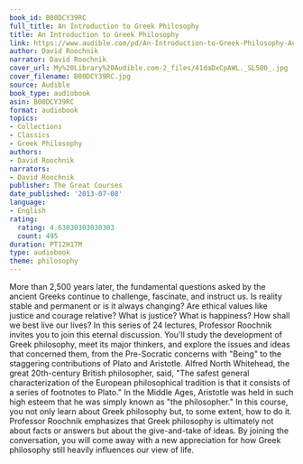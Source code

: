 ```yaml
---
book_id: B00DCY39RC
full_title: An Introduction to Greek Philosophy
title: An Introduction to Greek Philosophy
link: https://www.audible.com/pd/An-Introduction-to-Greek-Philosophy-Audiobook/B00DCY39RC
author: David Roochnik
narrator: David Roochnik
cover_url: My%20Library%20Audible.com-2_files/41daDxCpAWL._SL500_.jpg
cover_filename: B00DCY39RC.jpg
source: Audible
book_type: audiobook
asin: B00DCY39RC
format: audiobook
topics:
- Collections
- Classics
- Greek Philosophy
authors:
- David Roochnik
narrators:
- David Roochnik
publisher: The Great Courses
date_published: '2013-07-08'
language:
- English
rating:
  rating: 4.63030303030303
  count: 495
duration: PT12H17M
type: audiobook
theme: philosophy
---
```

More than 2,500 years later, the fundamental questions asked by the ancient Greeks continue to challenge, fascinate, and instruct us. Is reality stable and permanent or is it always changing? Are ethical values like justice and courage relative? What is justice? What is happiness? How shall we best live our lives?
In this series of 24 lectures, Professor Roochnik invites you to join this eternal discussion. You'll study the development of Greek philosophy, meet its major thinkers, and explore the issues and ideas that concerned them, from the Pre-Socratic concerns with "Being" to the staggering contributions of Plato and Aristotle.
Alfred North Whitehead, the great 20th-century British philosopher, said, "The safest general characterization of the European philosophical tradition is that it consists of a series of footnotes to Plato." In the Middle Ages, Aristotle was held in such high esteem that he was simply known as "the philosopher."
In this course, you not only learn about Greek philosophy but, to some extent, how to do it. Professor Roochnik emphasizes that Greek philosophy is ultimately not about facts or answers but about the give-and-take of ideas. By joining the conversation, you will come away with a new appreciation for how Greek philosophy still heavily influences our view of life.

